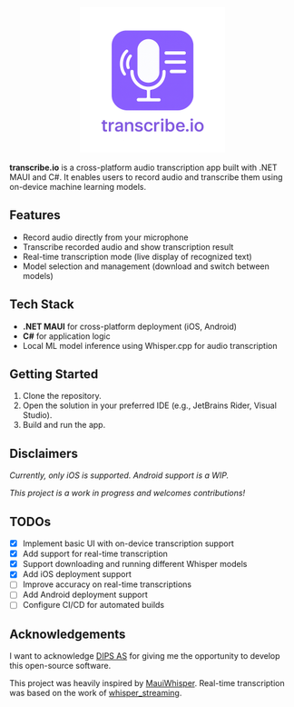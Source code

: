 <div align="center">
  <img src="assets/appicon-banner.png" alt="transcribe.io app icon" width="256" height="256"/>
</div>

**transcribe.io** is a cross-platform audio transcription app built with 
.NET MAUI and C#. It enables users to record audio and transcribe them using on-device machine learning models.

## Features

- Record audio directly from your microphone
- Transcribe recorded audio and show transcription result
- Real-time transcription mode (live display of recognized text)
- Model selection and management (download and switch between models)

## Tech Stack

- **.NET MAUI** for cross-platform deployment (iOS, Android)
- **C#** for application logic
- Local ML model inference using Whisper.cpp for audio transcription

## Getting Started

1. Clone the repository.
2. Open the solution in your preferred IDE (e.g., JetBrains Rider, Visual Studio).
3. Build and run the app.

## Disclaimers

*Currently, only iOS is supported. Android support is a WIP.*

*This project is a work in progress and welcomes contributions!*

## TODOs
- [x] Implement basic UI with on-device transcription support
- [x] Add support for real-time transcription
- [x] Support downloading and running different Whisper models
- [x] Add iOS deployment support
- [ ] Improve accuracy on real-time transcriptions
- [ ] Add Android deployment support
- [ ] Configure CI/CD for automated builds

## Acknowledgements

I want to acknowledge [DIPS AS](https://www.dips.com/) for giving me the opportunity to develop this open-source software.  

This project was heavily inspired by [MauiWhisper](https://github.com/drasticactions/MauiWhisper). 
Real-time transcription was based on the work of [whisper_streaming](https://github.com/ufal/whisper_streaming).
